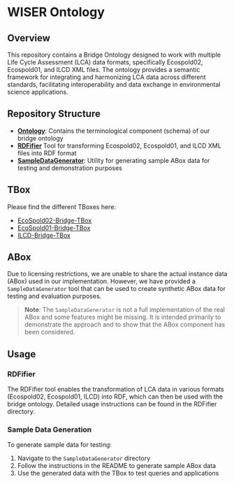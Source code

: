 # WISER Ontology 

## Overview

This repository contains a Bridge Ontology designed to work with multiple Life Cycle Assessment (LCA) data formats, specifically Ecospold02, Ecospold01, and ILCD XML files. The ontology provides a semantic framework for integrating and harmonizing LCA data across different standards, facilitating interoperability and data exchange in environmental science applications.

## Repository Structure

- [**Ontology**](../../Ontologies/): Contains the terminological component (schema) of our bridge ontology
- [**RDFifier**](../../RDFifier/) Tool for transforming Ecospold02, Ecospold01, and ILCD XML files into RDF format
- [**SampleDataGenerator**](../../SampleDataGenerator/): Utility for generating sample ABox data for testing and demonstration purposes

## TBox

Please find the different TBoxes here:
- [EcoSpold02-Bridge-TBox](../WISEROntology/EC2_TBox.ttl)
- [EcoSpold01-Bridge-TBox](../WISEROntology/EC1_TBox.ttl)
- [ILCD-Bridge-TBox](../WISEROntology/ILCD_TBox.ttl)

## ABox

Due to licensing restrictions, we are unable to share the actual instance data (ABox) used in our implementation. However, we have provided a `SampleDataGenerator` tool that can be used to create synthetic ABox data for testing and evaluation purposes.

> **Note**: The `SampleDataGenerator` is not a full implementation of the real ABox and some features might be missing. It is intended primarily to demonstrate the approach and to show that the ABox component has been considered.

## Usage

### RDFifier

The RDFifier tool enables the transformation of LCA data in various formats (Ecospold02, Ecospold01, ILCD) into RDF, which can then be used with the bridge ontology. Detailed usage instructions can be found in the RDFifier directory.

### Sample Data Generation

To generate sample data for testing:

1. Navigate to the `SampleDataGenerator` directory
2. Follow the instructions in the README to generate sample ABox data
3. Use the generated data with the TBox to test queries and applications
